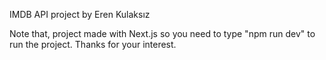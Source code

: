 
IMDB API project by Eren Kulaksız

Note that, project made with Next.js so you need to type "npm run dev" to run the project. Thanks for your interest.
